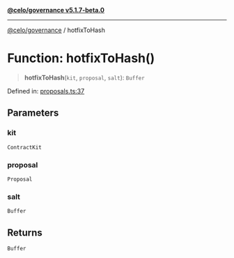 [**@celo/governance v5.1.7-beta.0**](../README.md)

***

[@celo/governance](../README.md) / hotfixToHash

# Function: hotfixToHash()

> **hotfixToHash**(`kit`, `proposal`, `salt`): `Buffer`

Defined in: [proposals.ts:37](https://github.com/celo-org/developer-tooling/blob/master/packages/sdk/governance/src/proposals.ts#L37)

## Parameters

### kit

`ContractKit`

### proposal

`Proposal`

### salt

`Buffer`

## Returns

`Buffer`
